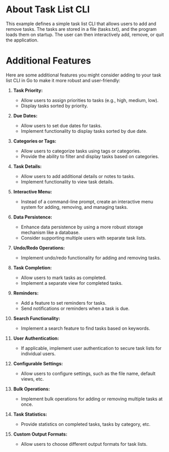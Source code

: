 # About Task List CLI

This example defines a simple task list CLI that allows users to add and remove tasks. The tasks are stored in a file (tasks.txt), and the program loads them on startup. The user can then interactively add, remove, or quit the application.

# Additional Features
Here are some additional features you might consider adding to your task list CLI in Go to make it more robust and user-friendly:

1. **Task Priority:**
   - Allow users to assign priorities to tasks (e.g., high, medium, low).
   - Display tasks sorted by priority.

2. **Due Dates:**
   - Allow users to set due dates for tasks.
   - Implement functionality to display tasks sorted by due date.

3. **Categories or Tags:**
   - Allow users to categorize tasks using tags or categories.
   - Provide the ability to filter and display tasks based on categories.

4. **Task Details:**
   - Allow users to add additional details or notes to tasks.
   - Implement functionality to view task details.

5. **Interactive Menu:**
   - Instead of a command-line prompt, create an interactive menu system for adding, removing, and managing tasks.

6. **Data Persistence:**
   - Enhance data persistence by using a more robust storage mechanism like a database.
   - Consider supporting multiple users with separate task lists.

7. **Undo/Redo Operations:**
   - Implement undo/redo functionality for adding and removing tasks.

8. **Task Completion:**
   - Allow users to mark tasks as completed.
   - Implement a separate view for completed tasks.

9. **Reminders:**
   - Add a feature to set reminders for tasks.
   - Send notifications or reminders when a task is due.

10. **Search Functionality:**
    - Implement a search feature to find tasks based on keywords.

11. **User Authentication:**
    - If applicable, implement user authentication to secure task lists for individual users.

12. **Configurable Settings:**
    - Allow users to configure settings, such as the file name, default views, etc.

13. **Bulk Operations:**
    - Implement bulk operations for adding or removing multiple tasks at once.

14. **Task Statistics:**
    - Provide statistics on completed tasks, tasks by category, etc.

15. **Custom Output Formats:**
    - Allow users to choose different output formats for task lists.